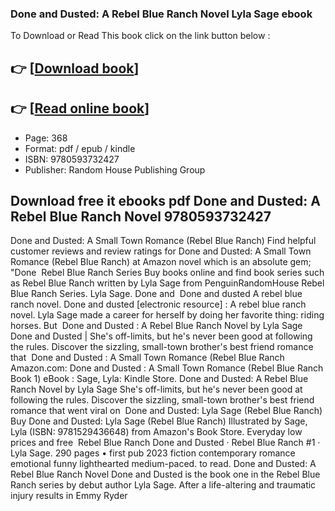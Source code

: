 ### Done and Dusted: A Rebel Blue Ranch Novel Lyla Sage ebook

To Download or Read This book click on the link button below :

## 👉  [**[Download book](http://filesbooks.info/download.php?group=book&from=github.com&id=687885&lnk=1063 "Download book")**]

## 👉  [**[Read online book](http://filesbooks.info/download.php?group=book&from=github.com&id=687885&lnk=1063 "Read online book")**]


* Page: 368
* Format: pdf / epub / kindle
* ISBN: 9780593732427
* Publisher: Random House Publishing Group



## Download free it ebooks pdf Done and Dusted: A Rebel Blue Ranch Novel 9780593732427 



 Done and Dusted: A Small Town Romance (Rebel Blue Ranch) Find helpful customer reviews and review ratings for Done and Dusted: A Small Town Romance (Rebel Blue Ranch) at Amazon novel which is an absolute gem; &quot;Done 
 Rebel Blue Ranch Series Buy books online and find book series such as Rebel Blue Ranch written by Lyla Sage from PenguinRandomHouse Rebel Blue Ranch Series. Lyla Sage. Done and 
 Done and dusted A rebel blue ranch novel. Done and dusted [electronic resource] : A rebel blue ranch novel. Lyla Sage made a career for herself by doing her favorite thing: riding horses. But 
 Done and Dusted : A Rebel Blue Ranch Novel by Lyla Sage Done and Dusted | She&#039;s off-limits, but he&#039;s never been good at following the rules. Discover the sizzling, small-town brother&#039;s best friend romance that 
 Done and Dusted : A Small Town Romance (Rebel Blue Ranch Amazon.com: Done and Dusted : A Small Town Romance (Rebel Blue Ranch Book 1) eBook : Sage, Lyla: Kindle Store.
 Done and Dusted: A Rebel Blue Ranch Novel by Lyla Sage She&#039;s off-limits, but he&#039;s never been good at following the rules. Discover the sizzling, small-town brother&#039;s best friend romance that went viral on 
 Done and Dusted: Lyla Sage (Rebel Blue Ranch) Buy Done and Dusted: Lyla Sage (Rebel Blue Ranch) Illustrated by Sage, Lyla (ISBN: 9781529436648) from Amazon&#039;s Book Store. Everyday low prices and free 
 Rebel Blue Ranch Done and Dusted · Rebel Blue Ranch #1 · Lyla Sage. 290 pages • first pub 2023 fiction contemporary romance emotional funny lighthearted medium-paced. to read.
 Done and Dusted: A Rebel Blue Ranch Novel Done and Dusted is the book one in the Rebel Blue Ranch series by debut author Lyla Sage. After a life-altering and traumatic injury results in Emmy Ryder 





